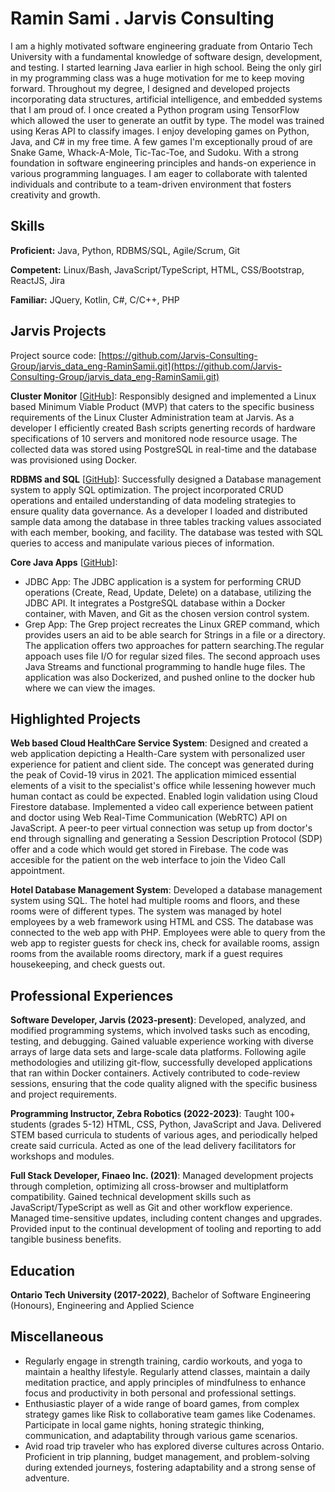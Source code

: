 # Ramin Sami . Jarvis Consulting

I am a highly motivated software engineering graduate from Ontario Tech University with a fundamental knowledge of software design, development, and testing. I started learning Java earlier in high school. Being the only girl in my programming class was a huge motivation for me to keep moving forward. Throughout my degree, I designed and developed projects incorporating data structures, artificial intelligence, and embedded systems that I am proud of. I once created a Python program using TensorFlow which allowed the user to generate an outfit by type. The model was trained using Keras API to classify images. I enjoy developing games on Python, Java, and C# in my free time. A few games I'm exceptionally proud of are Snake Game, Whack-A-Mole, Tic-Tac-Toe, and Sudoku. With a strong foundation in software engineering principles and hands-on experience in various programming languages. I am eager to collaborate with talented individuals and contribute to a team-driven environment that fosters creativity and growth.

## Skills

**Proficient:** Java, Python, RDBMS/SQL, Agile/Scrum, Git

**Competent:** Linux/Bash, JavaScript/TypeScript, HTML, CSS/Bootstrap, ReactJS, Jira

**Familiar:** JQuery, Kotlin, C#, C/C++, PHP

## Jarvis Projects

Project source code: [https://github.com/Jarvis-Consulting-Group/jarvis_data_eng-RaminSamii.git](https://github.com/Jarvis-Consulting-Group/jarvis_data_eng-RaminSamii.git)


**Cluster Monitor** [[GitHub](https://github.com/Jarvis-Consulting-Group/jarvis_data_eng-RaminSamii.git/tree/master/linux_sql)]: Responsibly designed and implemented a Linux based Minimum Viable Product (MVP) that caters to the specific business requirements of the Linux Cluster Administration team at Jarvis. As a developer I efficiently created Bash scripts generting records of hardware specifications of 10 servers and monitored node resource usage. The collected data was stored using PostgreSQL in real-time and the database was provisioned using Docker.

**RDBMS and SQL** [[GitHub](https://github.com/Jarvis-Consulting-Group/jarvis_data_eng-RaminSamii.git/tree/master/sql)]: Successfully designed a Database management system to apply SQL optimization. The project incorporated CRUD operations and entailed understanding of data modeling strategies to ensure quality data governance. As a developer I loaded and distributed sample data among the database in three tables tracking values associated with each member, booking, and facility. The database was tested with SQL queries to access and manipulate various pieces of information.

**Core Java Apps** [[GitHub](https://github.com/Jarvis-Consulting-Group/jarvis_data_eng-RaminSamii.git/tree/master/core_java)]:
      
  - JDBC App: The JDBC application is a system for performing CRUD operations (Create, Read, Update, Delete) on a database, utilizing the JDBC API. It integrates a PostgreSQL database within a Docker container, with Maven, and Git as the chosen version control system.
  - Grep App: The Grep project recreates the Linux GREP command, which provides users an aid to be able  search for Strings in a file or a directory. The application offers two approaches for pattern searching.The regular appoach uses file I/O for regular sized files. The second approach uses Java Streams and functional programming to handle huge files. The application was also Dockerized, and pushed online to the docker hub where we can view the images.


## Highlighted Projects
**Web based Cloud HealthCare Service System**: Designed and created a web application depicting a Health-Care system with personalized user experience for patient and client side. The concept was generated during the peak of Covid-19 virus in 2021. The application mimiced essential elements of a visit to the specialist's office while lessening however much human contact as could be expected. Enabled login validation using Cloud Firestore database. Implemented a video call experience between patient and doctor using Web Real-Time Communication (WebRTC) API on JavaScript. A peer-to peer virtual connection was setup up from doctor's end through signalling and generating a Session Description Protocol (SDP) offer and a code which would get stored in Firebase. The code was accesible for the patient on the web interface to join the Video Call appointment.

**Hotel Database Management System**: Developed a database management system using SQL. The hotel had multiple rooms and floors, and these rooms were of different types. The system was managed by hotel employees by a web framework using HTML and CSS. The database was connected to the web app with PHP. Employees were able to query from the web app to register guests for check ins, check for available rooms, assign rooms from the available rooms directory, mark if a guest requires housekeeping, and check guests out.


## Professional Experiences

**Software Developer, Jarvis (2023-present)**: Developed, analyzed, and modified programming systems, which involved tasks such as encoding, testing, and debugging. Gained valuable experience working with diverse arrays of large data sets and large-scale data platforms. Following agile methodologies and utilizing git-flow, successfully developed applications that ran within Docker containers. Actively contributed to code-review sessions, ensuring that the code quality aligned with the specific business and project requirements.

**Programming Instructor, Zebra Robotics (2022-2023)**: Taught 100+ students (grades 5-12) HTML, CSS, Python, JavaScript and Java. Delivered STEM based curricula to students of various ages, and periodically helped create said curricula. Acted as one of the lead delivery facilitators for workshops and modules.

**Full Stack Developer, Finaeo Inc. (2021)**: Managed development projects through completion, optimizing all cross-browser and multiplatform compatibility. Gained technical development skills such as JavaScript/TypeScript as well as Git and other workflow experience. Managed time-sensitive updates, including content changes and upgrades. Provided input to the continual development of tooling and reporting to add tangible business benefits. 


## Education
**Ontario Tech University (2017-2022)**, Bachelor of Software Engineering (Honours), Engineering and Applied Science


## Miscellaneous
- Regularly engage in strength training, cardio workouts, and yoga to maintain a healthy lifestyle. Regularly attend classes, maintain a daily meditation practice, and apply principles of mindfulness to enhance focus and productivity in both personal and professional settings.
- Enthusiastic player of a wide range of board games, from complex strategy games like Risk to collaborative team games like Codenames. Participate in local game nights, honing strategic thinking, communication, and adaptability through various game scenarios.
- Avid road trip traveler who has explored diverse cultures across Ontario. Proficient in trip planning, budget management, and problem-solving during extended journeys, fostering adaptability and a strong sense of adventure. 
